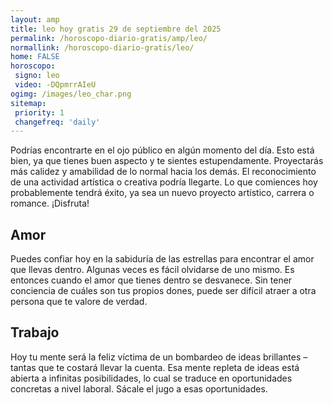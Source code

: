 ```yaml
---
layout: amp
title: leo hoy gratis 29 de septiembre del 2025 
permalink: /horoscopo-diario-gratis/amp/leo/
normallink: /horoscopo-diario-gratis/leo/
home: FALSE
horoscopo:
 signo: leo
 video: -DQpmrrAIeU
ogimg: /images/leo_char.png
sitemap:
 priority: 1
 changefreq: 'daily'
---
```



Podrías encontrarte en el ojo público en algún momento del día. Esto está bien, ya que tienes buen aspecto y te sientes estupendamente. Proyectarás más calidez y amabilidad de lo normal hacia los demás. El reconocimiento de una actividad artística o creativa podría llegarte. Lo que comiences hoy probablemente tendrá éxito, ya sea un nuevo proyecto artístico, carrera o romance. ¡Disfruta!

## Amor

Puedes confiar hoy en la sabiduría de las estrellas para encontrar el amor que llevas dentro. Algunas veces es fácil olvidarse de uno mismo. Es entonces cuando el amor que tienes dentro se desvanece. Sin tener conciencia de cuáles son tus propios dones, puede ser difícil atraer a otra persona que te valore de verdad.

## Trabajo

Hoy tu mente será la feliz víctima de un bombardeo de ideas brillantes –tantas que te costará llevar la cuenta. Esa mente repleta de ideas está abierta a infinitas posibilidades, lo cual se traduce en oportunidades concretas a nivel laboral. Sácale el jugo a esas oportunidades.